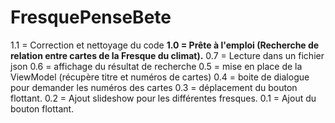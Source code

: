 # FresquePenseBete
1.1 = Correction et nettoyage du code
**1.0 = Prête à l'emploi (Recherche de relation entre cartes de la Fresque du climat).**
0.7 = Lecture dans un fichier json
0.6 = affichage du résultat de recherche
0.5 = mise en place de la ViewModel (récupère titre et numéros de cartes)
0.4 = boite de dialogue pour demander les numéros des cartes
0.3 = déplacement du bouton flottant.
0.2 = Ajout slideshow pour les différentes fresques.
0.1 = Ajout du bouton flottant.
